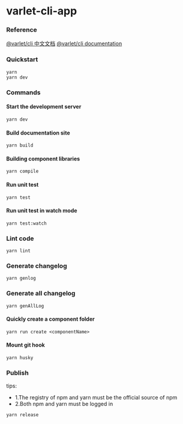 # varlet-cli-app

### Reference

[@varlet/cli 中文文档]()
[@varlet/cli documentation]()

### Quickstart

```shell
yarn
yarn dev
```

### Commands

#### Start the development server

```shell
yarn dev
```

#### Build documentation site

```shell
yarn build
```

#### Building component libraries

```shell
yarn compile
```

#### Run unit test

```shell
yarn test
```

#### Run unit test in watch mode

```shell
yarn test:watch
```

### Lint code

```shell
yarn lint
```

### Generate changelog

```shell
yarn genlog
```

### Generate all changelog

```shell
yarn genAllLog
```

#### Quickly create a component folder

```shell
yarn run create <componentName>
```

#### Mount git hook

```shell
yarn husky
```

### Publish

tips: 
- 1.The registry of npm and yarn must be the official source of npm
- 2.Both npm and yarn must be logged in

```shell
yarn release
```

